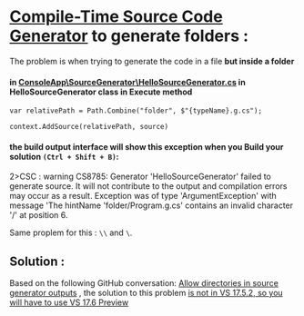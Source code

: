 # [Compile-Time Source Code Generator](https://learn.microsoft.com/en-us/dotnet/csharp/roslyn-sdk/source-generators-overview) to generate folders :
The problem is when trying to generate the code in a file **but inside a folder**

#### in [ConsoleApp\SourceGenerator\HelloSourceGenerator.cs](https://github.com/MoMakkawi/SourceGen/blob/master/SourceGenerator/HelloSourceGenerator.cs) in HelloSourceGenerator class in Execute method 
```
var relativePath = Path.Combine("folder", $"{typeName}.g.cs");

context.AddSource(relativePath, source)
```
#### the build output interface will show this exception when you Build your solution ```(Ctrl + Shift + B)```:

2>CSC : warning CS8785: Generator 'HelloSourceGenerator' failed to generate source. It will not contribute to the output and compilation errors may occur as a result. Exception was of type 'ArgumentException' with message 'The hintName 'folder/Program.g.cs' contains an invalid character '/' at position 6.

Same proplem for this : ```\\``` and ```\```.

## Solution :
Based on the following GitHub conversation: [Allow directories in source generator outputs](https://github.com/dotnet/roslyn/pull/66438?notification_referrer_id=NT_kwDOBaleQbM1MzQ4OTk1MTY1Ojk0OTg1Nzkz&notifications_query=is%3Adone#issuecomment-1477484123) ,
the solution to this problem [is not in VS 17.5.2, so you will have to use VS 17.6 Preview](https://github.com/dotnet/roslyn/pull/66438#issuecomment-1477484123)
